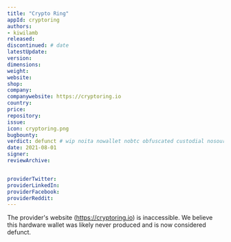 ```yaml
---
title: "Crypto Ring"
appId: cryptoring
authors:
- kiwilamb
released: 
discontinued: # date
latestUpdate:
version:
dimensions: 
weight: 
website: 
shop: 
company: 
companywebsite: https://cryptoring.io
country: 
price: 
repository: 
issue:
icon: cryptoring.png
bugbounty:
verdict: defunct # wip noita nowallet nobtc obfuscated custodial nosource nonverifiable reproducible bounty defunct
date: 2021-08-01
signer:
reviewArchive:


providerTwitter: 
providerLinkedIn: 
providerFacebook: 
providerReddit: 
---
```


The provider's website (https://cryptoring.io) is inaccessible.
We believe this hardware wallet was likely never produced and is now considered defunct.
